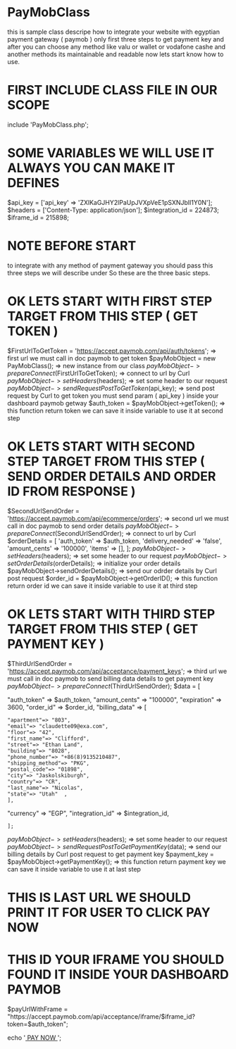 # PayMobClass
this is sample class descripe how to integrate your website with egyptian payment gateway ( paymob ) only first three steps to get payment key and after you can choose any method like valu or wallet or vodafone cashe and another methods its maintainable and readable now lets start know how to use.



# FIRST INCLUDE CLASS FILE IN OUR SCOPE
include 'PayMobClass.php';


# SOME VARIABLES WE WILL USE IT ALWAYS YOU CAN MAKE IT DEFINES
$api_key = ['api_key' => 'ZXlKaGJHY2lPaUpJVXpVeE1pSXNJblI1Y0N'];
$headers = ['Content-Type: application/json'];
$integration_id = 224873;
$iframe_id = 215898;



# NOTE BEFORE START 
to integrate with any method of payment gateway you should pass this three steps we will describe under 
So these are the three basic steps.




# OK LETS START WITH FIRST STEP TARGET FROM THIS STEP ( GET TOKEN )

$FirstUrlToGetToken = 'https://accept.paymob.com/api/auth/tokens';  => first url we must call in doc paymob to get token
$payMobObject = new PayMobClass();                                  => new instance from our class
$payMobObject->prepareConnect($FirstUrlToGetToken);                 => connect to url by Curl 
$payMobObject->setHeaders($headers);                                => set some header to our request 
$payMobObject->sendRequestPostToGetToken($api_key);                 => send post request by Curl to get token you must send param ( api_key ) inside your dashboard paymob getway $auth_token =  $payMobObject->getToken();                           => this function return token we can save it inside variable to use it at second step  
 


# OK LETS START WITH SECOND STEP TARGET FROM THIS STEP ( SEND ORDER DETAILS AND ORDER ID FROM RESPONSE )

$SecondUrlSendOrder = 'https://accept.paymob.com/api/ecommerce/orders';  => second url we must call in doc paymob to send order details
$payMobObject->prepareConnect($SecondUrlSendOrder);                      => connect to url by Curl 
$orderDetails = [
    'auth_token' => $auth_token,
    'delivery_needed' => 'false',
    'amount_cents' => '100000',
    'items' => [],
    ];
$payMobObject->setHeaders($headers);                                     => set some header to our request 
$payMobObject->setOrderDetails($orderDetails);                           => initialize your order details
$payMobObject->sendOrderDetails();                                       => send our odrder details by Curl post request 
$order_id = $payMobObject->getOrderID();                                 => this function return order id we can save it inside variable to use it at third step   



# OK LETS START WITH THIRD STEP TARGET FROM THIS STEP ( GET PAYMENT KEY )

$ThirdUrlSendOrder = 'https://accept.paymob.com/api/acceptance/payment_keys';  => third url we must call in doc paymob to send billing data details to get payment key
$payMobObject->prepareConnect($ThirdUrlSendOrder);
$data = [

 "auth_token" => $auth_token,
  "amount_cents" => "100000",
  "expiration" => 3600,
  "order_id" => $order_id,
  "billing_data" => [

    "apartment"=> "803",
    "email"=> "claudette09@exa.com",
    "floor"=> "42",
    "first_name"=> "Clifford",
    "street"=> "Ethan Land",
    "building"=> "8028",
    "phone_number"=> "+86(8)9135210487",
    "shipping_method"=> "PKG",
    "postal_code"=> "01898",
    "city"=> "Jaskolskiburgh",
    "country"=> "CR",
    "last_name"=> "Nicolas",
    "state"=> "Utah"  ,
    ],

  "currency" => "EGP",
  "integration_id" => $integration_id,

    ];

$payMobObject->setHeaders($headers);                                            => set some header to our request 
$payMobObject->sendRequestPostToGetPaymentKey($data);                           => send our billing details by Curl post request to get payment key
$payment_key =  $payMobObject->getPaymentKey();                                 => this function return payment key we can save it inside variable to use it at last step
  


# THIS IS LAST URL WE SHOULD PRINT IT FOR USER TO CLICK PAY NOW 
# THIS ID YOUR IFRAME YOU SHOULD FOUND IT INSIDE YOUR DASHBOARD PAYMOB

$payUrlWithFrame = "https://accept.paymob.com/api/acceptance/iframe/$iframe_id?token=$auth_token";

echo '<a href="'.$payUrlWithFrame.'" target="_blank"> PAY NOW </a>';





